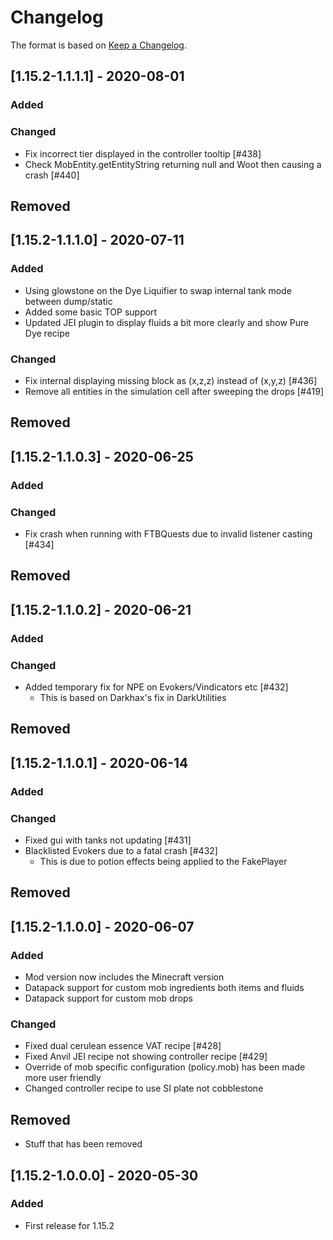 # Changelog

The format is based on [Keep a Changelog](https://keepachangelog.com/en/1.0.0/).

## [1.15.2-1.1.1.1] - 2020-08-01
### Added
### Changed
- Fix incorrect tier displayed in the controller tooltip [#438]
- Check MobEntity.getEntityString returning null and Woot then causing a crash [#440]
## Removed

## [1.15.2-1.1.1.0] - 2020-07-11
### Added
- Using glowstone on the Dye Liquifier to swap internal tank mode between dump/static
- Added some basic TOP support
- Updated JEI plugin to display fluids a bit more clearly and show Pure Dye recipe
### Changed
- Fix internal displaying missing block as (x,z,z) instead of (x,y,z) [#436]
- Remove all entities in the simulation cell after sweeping the drops [#419]
## Removed

## [1.15.2-1.1.0.3] - 2020-06-25
### Added
### Changed
- Fix crash when running with FTBQuests due to invalid listener casting [#434]
## Removed

## [1.15.2-1.1.0.2] - 2020-06-21
### Added
### Changed
- Added temporary fix for NPE on Evokers/Vindicators etc [#432]
  - This is based on Darkhax's fix in DarkUtilities
## Removed

## [1.15.2-1.1.0.1] - 2020-06-14
### Added
### Changed
- Fixed gui with tanks not updating [#431]
- Blacklisted Evokers due to a fatal crash [#432]
  - This is due to potion effects being applied to the FakePlayer
## Removed

## [1.15.2-1.1.0.0] - 2020-06-07
### Added
- Mod version now includes the Minecraft version
- Datapack support for custom mob ingredients both items and fluids
- Datapack support for custom mob drops
### Changed
- Fixed dual cerulean essence VAT recipe [#428]
- Fixed Anvil JEI recipe not showing controller recipe [#429]
- Override of mob specific configuration (policy.mob) has been made more user friendly
- Changed controller recipe to use SI plate not cobblestone
## Removed
- Stuff that has been removed

## [1.15.2-1.0.0.0] - 2020-05-30
### Added
- First release for 1.15.2

